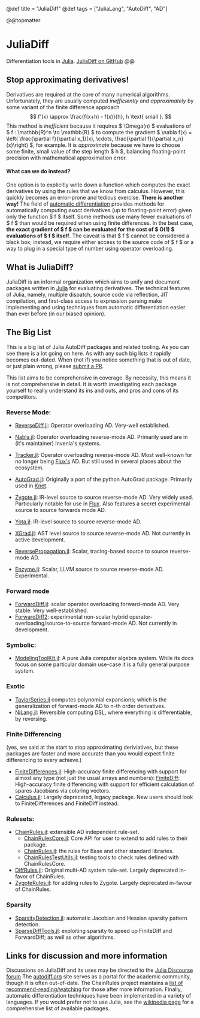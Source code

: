 @def title = "JuliaDiff"
@def tags = ["JuliaLang", "AutoDiff", "AD"]

@@topmatter
# JuliaDiff
Differentiation tools in [Julia](https://julialang.org).
[JuliaDiff on GitHub](https://github.com/JuliaDiff/)
@@

## Stop approximating derivatives!

Derivatives are required at the core of many numerical algorithms. Unfortunately, they are usually computed _inefficiently_ and _approximately_ by some variant of the finite difference approach
$$ f'(x) \approx \frac{f(x+h) - f(x)}{h}, h \text{ small }. $$
This method is _inefficient_ because it requires $ \Omega(n) $ evaluations of $ f : \mathbb{R}^n \to \mathbb{R} $ to compute the gradient $ \nabla f(x) = \left( \frac{\partial f}{\partial x_1}(x), \cdots, \frac{\partial f}{\partial x_n}(x)\right) $, for example. It is _approximate_ because we have to choose some finite, small value of the step length $ h $, balancing floating-point precision with mathematical approximation error.


#### What can we do instead?
One option is to explicitly write down a function which computes the exact derivatives by using the rules that we know from calculus. However, this quickly becomes an error-prone and tedious exercise. **There is another way!** The field of [automatic differentiation]("https://en.wikipedia.org/wiki/Automatic_differentiation") provides methods for automatically computing _exact_ derivatives (up to floating-point error) given only the function $ f $ itself. Some methods use many fewer evaluations of $ f $ than would be required when using finite differences. In the best case, **the exact gradient of $ f $ can be evaluated for the cost of $ O(1) $ evaluations of $ f $ itself**.  The caveat is that $ f $ cannot be considered a black box; instead, we require either access to the source code of $ f $ or a way to plug in a special type of number using operator overloading.

## What is JuliaDiff?
JuliaDiff is an informal organization which aims to unify and document packages written in [Julia](https://julialang.org) for evaluating derivatives. The technical features of Julia, namely, multiple dispatch, source code via reflection, JIT compilation, and first-class access to expression parsing make implementing and using techniques from automatic differentiation easier than ever before (in our biased opinion).


## The Big List
This is a big list of Julia AutoDiff packages and related tooling.
As you can see there is a lot going on here.
As with any such big lists it rapidly becomes out-dated.
When (not if) you notice something that is out of date, or just plain wrong, please [submit a PR](https://github.com/JuliaDiff/juliadiff.github.io).

This list aims to be comprehensive in coverage.
By necessity, this means it is not comprehensive in detail.
It is worth investigating each package yourself to really understand its ins and outs, and pros and cons of its competitors.

### Reverse Mode:
- [ReverseDiff.jl](https://github.com/JuliaDiff/ReverseDiff.jl): Operator overloading AD. Very-well established.
- [Nabla.jl](https://github.com/invenia/Nabla.jl/): Operator overloading reverse-mode AD. Primarily used are in (it's maintainer) Invenia's systems. 
- [Tracker.jl](https://github.com/FluxML/Tracker.jl): Operator overloading reverse-mode AD. Most well-known for no longer being [Flux's](https://github.com/FluxML/Flux.jl) AD. But still used in several places about the ecosystem.
- [AutoGrad.jl](https://github.com/denizyuret/AutoGrad.jl): Originally a port of the python AutoGrad package. Primarily used in [Knet](https://github.com/denizyuret/Knet.jl/).

- [Zygote.jl](https://github.com/FluxML/Zygote.jl): IR-level source to source reverse-mode AD. Very widely used. Particularly notable for use in [Flux](https://github.com/FluxML/Flux.jl). Also features a secret experimental source to source forwards mode AD.
- [Yota.jl](https://github.com/dfdx/Yota.jl): IR-level source to source reverse-mode AD.
- [XGrad.jl](https://github.com/dfdx/XGrad.jl): AST level source to source reverse-mode AD. Not currently in active development.
- [ReversePropagation.jl](https://github.com/dpsanders/ReversePropagation.jl): Scalar, tracing-based source to source reverse-mode AD.
- [Enzyme.jl](https://github.com/wsmoses/Enzyme.jl): Scalar, LLVM source to source reverse-mode AD. Experimental.


### Forward mode
- [ForwardDiff.jl](https://github.com/JuliaDiff/ForwardDiff.jl): scalar operator overloading forward-mode AD. Very stable. Very well-established.
- [ForwardDiff2](https://github.com/YingboMa//ForwardDiff2.jl): experimental non-scalar hybrid operator-overloading/source-to-source forward-mode AD. Not currently in development.

### Symbolic:
- [ModelingToolKit.jl](https://github.com/JuliaDiffEq/ModelingToolkit.jl): A pure Julia computer algebra system. While its docs focus on some particular domain use-case it is a fully general purpose system.

### Exotic
- [TaylorSeries.jl](https://github.com/JuliaDiff/TaylorSeries.jl) computes polynomial expansions; which is the generalization of forward-mode AD to n-th order derivatives.
- [NiLang.jl](https://github.com/GiggleLiu/NiLang.jl): Reversible computing DSL, where everything is differentiable, by reversing.

### Finite Differencing
(yes, we said at the start to stop approximating deriviatives, but these packages are faster and more accurate than you would expect finite differencing to every achieve.)

- [FiniteDifferences.jl](https://github.com/JuliaDiff/FiniteDifferences.jl): High-accuracy finite differencing with support for almost any type (not just the usual arrays and numbers): [FiniteDiff](https://github.com/JuliaDiff/FiniteDiff.jl): High-accuracy finite differencing with support for efficient calculation of spares Jacobians via coloring vectors.
- [Calculus.jl](https://github.com/JuliaMath/Calculus.jl): Largely deprecated, legacy package. New users should look to FiniteDifferences and FiniteDiff instead.

### Rulesets:
- [ChainRules.jl](https://www.juliadiff.org/ChainRulesCore.jl/stable/): extensible AD independent rule-set.
  - [ChainRulesCore.jl](https://github.com/JuliaDiff/ChainRulesCore.jl): Core API for user to extend to add rules to their package.
  - [ChainRules.jl](https://github.com/JuliaDiff/ChainRules.jl/): the rules for Base and other standard libraries.
  - [ChainRulesTestUtils.jl](https://github.com/JuliaDiff/ChainRulesTestUtils.jl/): testing tools to check rules defined with ChainRulesCore.
- [DiffRules.jl](https://github.com/JuliaDiff/ChainRulesCore.jl): Original multi-AD system rule-set. Largely deprecated in-favor of ChainRules.
- [ZygoteRules.jl](https://github.com/FluxML/ZygoteRules.jl/blob/master/src/ZygoteRules.jl): for adding rules to Zygote. Largely deprecated in-favour of ChainRules.

### Sparsity
- [SparsityDetection.jl](https://github.com/SciML/SparsityDetection.jl): automatic Jacobian and Hessian sparsity pattern detection.
- [SparseDiffTools.jl](https://github.com/JuliaDiff/SparseDiffTools.jl): exploiting sparsity to speed up FiniteDiff and ForwardDiff; as well as other algorithms.


## Links for discussion and more information
Discussions on JuliaDiff and its uses may be directed to the [Julia Discourse forum](https://discourse.julialang.org/)
The [autodiff.org](http://www.autodiff.org/) site serves as a portal for the academic community, though it is often out-of-date.
The ChainRules project maintains a [list of recommend-reading/watching](https://www.juliadiff.org/ChainRulesCore.jl/stable/FAQ.html#Where-can-I-learn-more-about-AD-?) for those after more information.
Finally, automatic differentiation techniques have been implemented in a variety of languages.
If you would prefer not to use Julia, see the [wikipedia page](http://en.wikipedia.org/wiki/Automatic_differentiation") for a comprehensive list of available packages.

